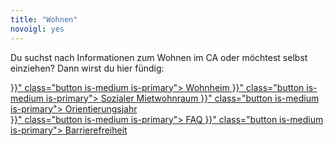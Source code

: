 ```yaml
---
title: "Wohnen"
novoigl: yes
---
```



Du suchst nach Informationen zum Wohnen im CA oder möchtest selbst einziehen?
Dann wirst du hier fündig:

<div class="buttons is-centered">
    <a href="{{< relref "/wohnheim" >}}" class="button is-medium is-primary">
        <span class="icon">
            <i class="icon-home"></i>
        </span>
        <span>Wohnheim</span>
    </a>
    <a href="{{< relref "/mietwohnraum" >}}" class="button is-medium is-primary">
        <span class="icon">
            <i class="icon-home"></i>
        </span>
        <span>Sozialer Mietwohnraum</span>
    </a>
    <a href="{{< relref "/orientierungsjahr" >}}" class="button is-medium is-primary">
        <span class="icon">
            <i class="icon-home"></i>
        </span>
        <span>Orientierungsjahr</span>
    </a>
</div>

<div class="buttons is-centered">
    <a href="{{< relref "/faq" >}}" class="button is-medium is-primary">
        <span class="icon">
            <i class="icon-home"></i>
        </span>
        <span>FAQ</span>
    </a>
    <a href="{{< relref "/barrierefreiheit" >}}" class="button is-medium is-primary">
        <span class="icon">
            <i class="icon-home"></i>
        </span>
        <span>Barrierefreiheit</span>
    </a>
</div>

